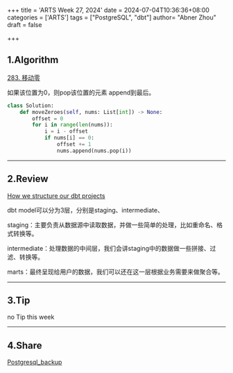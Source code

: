 +++
title = 'ARTS Week 27, 2024'
date = 2024-07-04T10:36:36+08:00
categories = ['ARTS']
tags = ["PostgreSQL", "dbt"]
author=  "Abner Zhou"
draft = false

+++
## 1.Algorithm

[283. 移动零](https://leetcode.cn/problems/move-zeroes/)

如果该位置为0，则pop该位置的元素 append到最后。

```python
class Solution:
    def moveZeroes(self, nums: List[int]) -> None:
        offset = 0
        for i in range(len(nums)):
            i = i - offset
            if nums[i] == 0:
                offset += 1
                nums.append(nums.pop(i))
```

---

## 2.Review

[How we structure our dbt projects](https://docs.getdbt.com/best-practices/how-we-structure/1-guide-overview)

dbt model可以分为3层，分别是staging、intermediate、

staging：主要负责从数据源中读取数据，并做一些简单的处理，比如重命名、格式转换等。

intermediate：处理数据的中间层，我们会讲staging中的数据做一些拼接、过滤、转换等。

marts：最终呈现给用户的数据，我们可以还在这一层根据业务需要来做聚合等。

---

## 3.Tip

no Tip this week

---

## 4.Share

[Postgresql_backup](https://abner.run/posts/postgresql_backup/)
